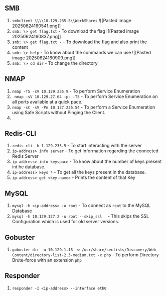## SMB
1. `smbclient \\\\10.129.235.5\\WorkShares`
	![[Pasted image 20250624160541.png]]
2. `smb: \> get flag.txt` - To download the flag
	![[Pasted image 20250624160837.png]]
3. `smb: \> get flag.txt -` - To download the flag and also print the content 
4. `smb: \> help` - To know about the commands we can use
	![[Pasted image 20250624160909.png]]
5. `smb: \> cd dir` - To change the directory


## NMAP
1. `nmap -T5 -sV 10.129.235.9` - To perform Service Enumeration 
2. ` nmap -sV 10.129.27.64 -p- -T5` - To perform Service Enumeration on all ports available at a quick pace.
3. `nmap -sC -sV -Pn 10.127.235.54` - To perform a Service Enumeration using Safe Scripts without Pinging the Client.
4. 

## Redis-CLI
1. `redis-cli -h 1.129.235.5` - To start interacting with the server
2. `ip-address> info server` - To get information regarding the connected Redis Server
3. `ip-address> info keyspace` - To know about the number of keys present int he database.
4. `ip-address> keys *` - To get all the keys present in the database.
5. `ip-address> get <key-name>` - Prints the content of that Key


## MySQL
1. `mysql -h <ip-address> -u root` - To connect as `root` to the MySQL Database 
2. `mysql -h 10.129.127.2 -u root --skip_ssl  ` - This skips the SSL Configuration which is used for old server versions.


## Gobuster
1. `gobuster dir -u 10.129.1.15 -w /usr/share/seclists/Discovery/Web-Content/directory-list-2.3-medium.txt -x php` - To perform Directory Brute-force with an extension `php`


## Responder 
1. `responder -I <ip-address> --interface eth0`